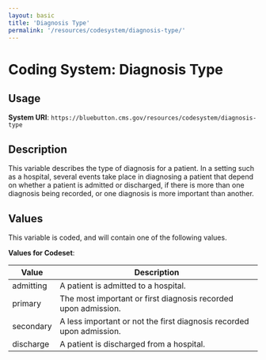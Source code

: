 ```yaml
---
layout: basic
title: 'Diagnosis Type'
permalink: '/resources/codesystem/diagnosis-type/'
---
```

# Coding System: Diagnosis Type

## Usage

**System URI**: `https://bluebutton.cms.gov/resources/codesystem/diagnosis-type`

## Description
This variable describes the type of diagnosis for a patient. In a setting such as a hospital, several events take place in diagnosing a patient that depend on whether a patient is admitted or discharged, if there is more than one diagnosis being recorded, or one diagnosis is more important than another.

## Values
This variable is coded, and will contain one of the following values.

**Values for Codeset**:

| Value     | Description                                                         |
|-----------|---------------------------------------------------------------------|
| admitting | A patient is admitted to a hospital.                                |
| primary   | The most important or first diagnosis recorded upon admission.      |
| secondary | A less important or not the first diagnosis recorded upon admission.|
| discharge | A patient is discharged from a hospital.                            |

